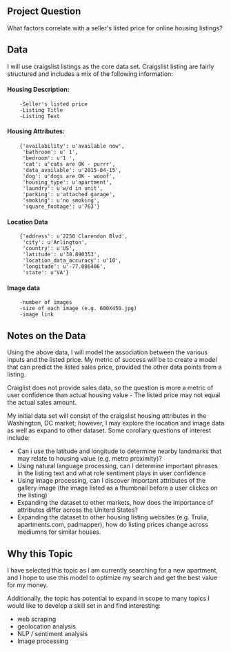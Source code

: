 ## Project Question

What factors correlate with a seller's listed price for online housing listings?

## Data

I will use craigslist listings as the core data set. Craigslist listing are fairly structured and includes a mix of the following information:
   
#### Housing Description:
        -Seller's listed price
        -Listing Title
        -Listing Text
#### Housing Attributes:
        {'availability': u'available now',
         'bathroom': u' 1',
         'bedroom': u'1 ',
         'cat': u'cats are OK - purrr',
         'data_available': u'2015-04-15',
         'dog': u'dogs are OK - wooof',
         'housing_type': u'apartment',
         'laundry': u'w/d in unit',
         'parking': u'attached garage',
         'smoking': u'no smoking',
         'square_footage': u'763'}
#### Location Data
        {'address': u'2250 Clarendon Blvd',
         'city': u'Arlington',
         'country': u'US',
         'latitude': u'38.890353',
         'location_data_accuracy': u'10',
         'longitude': u'-77.086406',
         'state': u'VA'}
#### Image data
        -number of images
        -size of each image (e.g. 600X450.jpg)
        -image link

## Notes on the Data
Using the above data, I will model the association between the various inputs and the listed price. My metric of success will be to create a model that can predict the listed sales price, provided the other data points from a listing.

Craiglist does not provide sales data, so the question is more a metric of user confidence than actual housing value - The listed price may not equal the actual sales amount.  

My initial data set will consist of the craigslist housing attributes in the Washington, DC market; however, I may explore the location and image data as well as expand to other dataset. Some corollary questions of interest include:


* Can i use the latitude and longitude to determine nearby landmarks that may relate to housing value (e.g. metro proximity)?
* Using natural language processing, can I determine important phrases in the listing text and what role sentiment plays in user confidence
* Using image processing, can I discover important attributes of the gallery image (the image listed as a thumbnail before a user clickcs on the listing)
* Expanding the dataset to other markets, how does the importance of attributes differ across the Uniterd States?
* Expanding the dataset to other housing listing websites (e.g. Trulia, apartments.com, padmapper), how do listing prices change across mediumns for similar houses.
    
    
## Why this Topic
I have selected this topic as I am currently searching for a new apartment, and I hope to use this model to optimize my search and get the best value for my money.

Additionally, the topic has potential to expand in scope to many topics I would like to develop a skill set in and find interesting:

* web scraping
* geolocation analysis
* NLP / sentiment analysis
* Image processing
    

